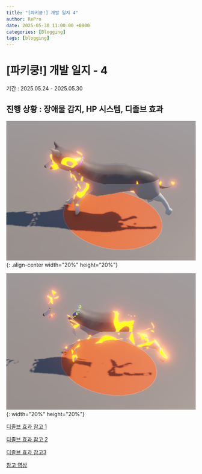 ```yaml
---
title: "[파키쿵!] 개발 일지 4"
author: RePro
date: 2025-05-30 11:00:00 +0900
categories: [Blogging]
tags: [blogging]
---
```


# [파키쿵!] 개발 일지 - 4

기간 : 2025.05.24 - 2025.05.30

진행 상황 : 장애물 감지, HP 시스템, 디졸브 효과
---

![image](./Image/디졸브1.png){: .align-center width="20%" height="20%"}

![image](./Image/디졸브2.png){: width="20%" height="20%"}



[디졸브 효과 참고 1](https://mj119.tistory.com/177)

[디졸브 효과 참고 2](https://gdev.tistory.com/16)

[디졸브 효과 참고3](https://dev-vcs.tistory.com/entry/%EA%B2%8C%EC%9E%84-%EA%B0%9C%EB%B0%9C-%EC%9C%A0%EB%8B%88%ED%8B%B0-%EC%89%90%EC%9D%B4%EB%8D%94-%EA%B7%B8%EB%9E%98%ED%94%84-3-Dissolve-Shader)

[참고 영상](https://www.youtube.com/watch?v=1fQzBYepKrY)